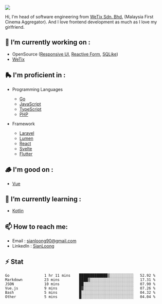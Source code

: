 <img align="center" src="https://github-readme-stats.vercel.app/api?username=si3nloong&show_icons=true&include_all_commits=true&hide_title=true" />

Hi, I'm head of software engineering from [WeTix Sdn. Bhd.](https://wetix.my) (Malaysia First Cinema Aggregator). And I love frontend development as much as I love my girlfriend.

## 🔭 I’m currently working on :
- OpenSource ([Responsive UI](https://github.com/wetix/responsive-ui), [Reactive Form](https://github.com/wetix/svelte-reactive-form), [SQLike](https://github.com/si3nloong/sqlike))
- [WeTix](https://github.com/wetix)

## 🛼 I'm proficient in :
- Programming Languages
  - [Go](https://golang.org/)
  - [JavaScript](https://www.javascript.com/)
  - [TypeScript](https://www.typescriptlang.org/)
  - [PHP](https://www.php.net/)
  
- Framework
  - [Laravel](https://laravel.com/)
  - [Lumen](https://lumen.laravel.com/)
  - [React](https://reactjs.org/)
  - [Svelte](https://svelte.dev/)
  - [Flutter](https://flutter.dev/)
  
## 🪵 I'm good on :
- [Vue](https://vuejs.org/)
  
## 🌱 I’m currently learning :
- [Kotlin](https://kotlinlang.org/)

## 📫 How to reach me: 
- Email : sianloong90@gmail.com
- LinkedIn : [SianLoong](https://my.linkedin.com/in/lee-sian-loong-7b4a3037)

## ⚡ Stat
<!--START_SECTION:waka-->

```text
Go                1 hr 11 mins    █████████████▒░░░░░░░░░░░   52.92 %
Markdown          23 mins         ████▒░░░░░░░░░░░░░░░░░░░░   17.31 %
JSON              10 mins         ██░░░░░░░░░░░░░░░░░░░░░░░   07.90 %
Vue.js            9 mins          █▓░░░░░░░░░░░░░░░░░░░░░░░   07.26 %
Bash              5 mins          █░░░░░░░░░░░░░░░░░░░░░░░░   04.32 %
Other             5 mins          █░░░░░░░░░░░░░░░░░░░░░░░░   04.04 %
```

<!--END_SECTION:waka-->

<!--
**si3nloong/si3nloong** is a ✨ _special_ ✨ repository because its `README.md` (this file) appears on your GitHub profile.

Here are some ideas to get you started:

- 🔭 I’m currently working on WeTix
- 🌱 I’m currently learning ...
- 👯 I’m looking to collaborate on ...
- 🤔 I’m looking for help with ...
- 💬 Ask me about ...
- 📫 How to reach me: ...
- 😄 Pronouns: ...
- ⚡ Fun fact: ...
-->
